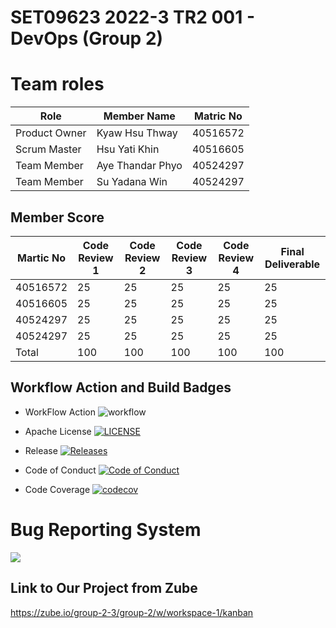 
<h1>SET09623 2022-3 TR2 001 - DevOps (Group 2)</h1> 

# Team roles

| Role          | Member Name      | Matric No |
|---------------|------------------|-----------|
| Product Owner | Kyaw Hsu Thway   | 40516572  |
| Scrum Master  | Hsu Yati Khin    | 40516605  |
| Team Member   | Aye Thandar Phyo | 40524297  |
| Team Member   | Su Yadana Win    | 40524297  |

## Member Score
| Martic No | Code Review 1 | Code Review 2 | Code Review 3 | Code Review 4 | Final Deliverable |
|-----------|---------------|---------------|---------------|---------------|-------------------|
| 40516572  | 25            | 25            | 25            | 25            | 25                |    
| 40516605  | 25            | 25            | 25            | 25            | 25                |    
| 40524297  | 25            | 25            | 25            | 25            | 25                |     
| 40524297  | 25            | 25            | 25            | 25            | 25                |     
| Total     | 100           | 100           | 100           | 100           | 100               |    


## Workflow Action and Build Badges
* WorkFlow Action ![workflow](https://github.com/hsuyatikhin-alissa/group2/actions/workflows/main.yml/badge.svg)

* Apache License [![LICENSE](https://img.shields.io/github/license/hsuyatikhin-alissa/group2.svg?style=flat-square)](https://github.com/hsuyatikhin-alissa/group2/blob/master/LICENSE)

* Release [![Releases](https://img.shields.io/github/release/hsuyatikhin-alissa/group2/all.svg?style=flat-square)](https://github.com/hsuyatikhin-alissa/group2/releases)

* Code of Conduct [![Code of Conduct](https://img.shields.io/badge/code%20of-conduct-ff69b4.svg?style=flat)](https://github.com/hsuyatikhin-alissa/group2/blob/master/CodeOfConduct.md)

* Code Coverage [![codecov](https://codecov.io/gh/hsuyatikhin-alissa/group2/branch/master/graph/badge.svg?token=GR5UHCYCPW)](https://app.codecov.io/gh/hsuyatikhin-alissa/group2/tree/master)

# Bug Reporting System
![](screenshot/bug_reporting.PNG)

## Link to Our Project from Zube
https://zube.io/group-2-3/group-2/w/workspace-1/kanban


